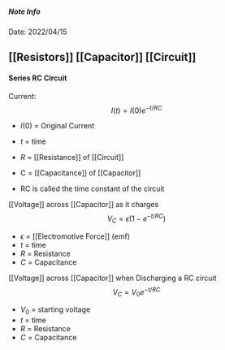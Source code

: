 ##### Note Info
Date: 2022/04/15
## [[Resistors]] [[Capacitor]] [[Circuit]]
#### Series RC Circuit
Current:
$$ I(t) = I(0)e^{-t/RC} $$
- $I(0)$ = Original Current
- $t$ = time
- $R$ = [[Resistance]] of [[Circuit]]
- C = [[Capacitance]] of [[Capacitor]]

- RC is called the time constant of the circuit

[[Voltage]] across [[Capacitor]] as it charges
$$ V_C = \epsilon(1-e^{-t/RC}) $$
- $\epsilon$ = [[Electromotive Force]] (emf)
- $t$ = time
- $R$ = Resistance
- $C$ = Capacitance

[[Voltage]] across [[Capacitor]] when Discharging a RC circuit
$$ V_C = V_0e^{-t/RC} $$
- $V_0$ = starting voltage
- $t$ = time
- $R$ = Resistance
- $C$ = Capacitance

